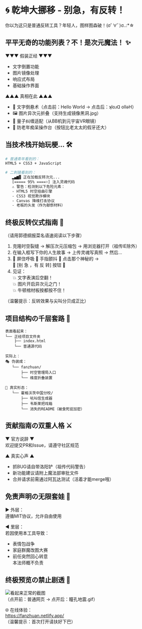 # 🌀 乾坤大挪移 - 别急，有反转！ 

你以为这只是普通反转工具？年轻人，图样图森破！(σﾟ∀ﾟ)σ..:*☆

## 平平无奇的功能列表？不！是次元魔法！ ✨
▼▼▼ 假装正经 ▼▼▼
- 文字倒置功能
- 图片镜像处理
- 响应式布局
- 基础操作界面

▲▲▲ 真相在此 ▲▲▲
- 📜 文字倒悬术（点击前：Hello World → 点击后：ʞloɹꓷ ollǝH）
- 🖼️ 图片异次元折叠（支持生成镜像黑洞.jpg）
- 📱 量子纠缠适配（从BB机到元宇宙VR眼镜）
- 🤖 防老年痴呆操作台（按钮比老太太的假牙还大）

## 当技术栈开始玩梗... 🛠️
```bash
# 普通青年看到的：
HTML5 + CSS3 + JavaScript

# 二刺猿看到的：
   ▂▄▆▓ 正在加载反转次元...
   [===== 95% ====>] 注入灵魂代码
   ⚠️ 警告：检测到以下危险元素：
   - HTML5 时空扭曲引擎
   - CSS3 视觉欺诈模块
   - Canvas 降维打击协议
   - 老板的头发（作为献祭材料）
```

## 终极反转仪式指南 💫
（请用郭德纲报菜名语速阅读以下步骤）

1. 克隆时空裂缝 → 解压次元压缩包 → 用浏览器打开（祖传IE除外）  
2. 在输入框写下你的人生故事 → 上传灵魂写真照 → 然后...  
3. 🚨 屏住呼吸 🚨 手指颤抖 🚨 点击那个神秘的 →  
   🔴 [别 急 ，有 反 转] 按钮 🔴  
4. 见证：  
   💥 文字表演后空翻！  
   💥 图片开启异次元之门！  
   💥 牛顿棺材板按都按不住！  

（温馨提示：反转效果与尖叫分贝成正比）

## 项目结构の千层套路 🎁
```
表面看起来：
└── 正经项目文件夹
    ├── index.html
    └── 普通源代码

实际上：
🎭 伪装成：
   └── fanzhuan/
       ├── 时空管理局入口
       └── 维度折叠装置

🎪 真实形态：
   └── 霍格沃茨中国分校/
       ├── 吼叫信生成器
       ├── 韦斯莱把戏箱
       └── 消失的README（被食死徒加密）
```

## 贡献指南の双重人格 ⚔️
▼ 官方说辞 ▼  
欢迎提交PR和Issue，请遵守社区规范  

▲ 真实心声 ▲  
- 抓BUG请自带洛阳铲（祖传代码警告）  
- 新功能建议请附上魔法部审批文件  
- 合并请求前需通过阿瓦达测试（活着才能merge哦）  

## 免责声明の无限套娃 📜
▶ 外层：  
遵循MIT协议，允许自由使用  

◀ 里层：  
若因使用本工具导致：  
- 表情包战争  
- 家庭群魔改图大赛  
- 前任突然回心转意  
本法师概不负责  

## 终极预览の禁止剧透 🚫
![看起来正常的截图](https://github.com/user-attachments/assets/a153cda3-2352-4afa-a709-68b6a5de2147)  
（点开前：普通网页 → 点开后：瞳孔地震.gif）  

🌐 在线体验：  
https://fanzhuan.netlify.app/  
（温馨提示：首次打开请扶好下巴）
```
